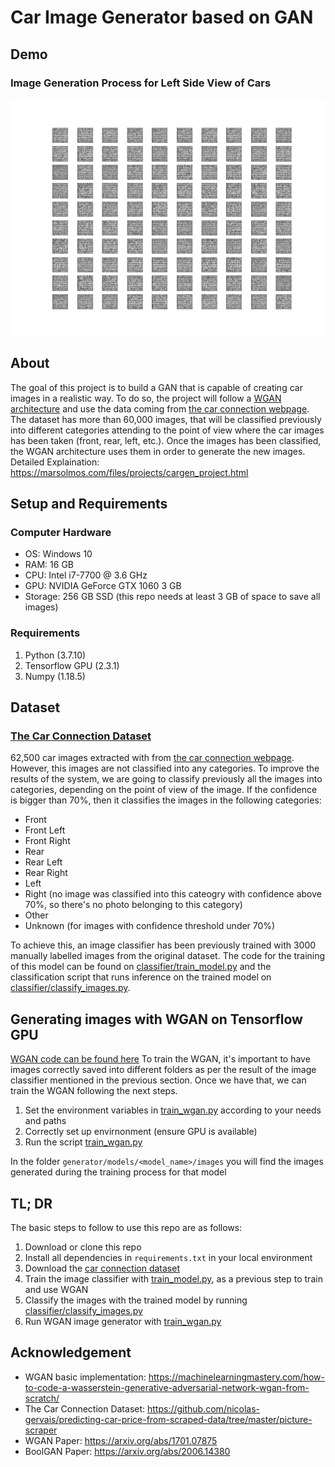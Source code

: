 # Car Image Generator based on GAN
## Demo ##
### Image Generation Process for Left Side View of Cars ###
![gif](media/generate_left_side_images.gif)


## About ##
The goal of this project is to build a GAN that is capable of creating car images in a realistic way. To do so, the project will follow a [WGAN architecture](https://arxiv.org/abs/1701.07875) and use the data coming from [the car connection webpage](https://www.thecarconnection.com/). The dataset has more than 60,000 images, that will be classified previously into different categories attending to the point of view where the car images has been taken (front, rear, left, etc.). Once the images has been classified, the WGAN architecture uses them in order to generate the new images.
Detailed Explaination: https://marsolmos.com/files/projects/cargen_project.html


## Setup and Requirements ##
### Computer Hardware ###
- OS: Windows 10
- RAM: 16 GB
- CPU: Intel i7-7700 @ 3.6 GHz
- GPU: NVIDIA GeForce GTX 1060 3 GB
- Storage: 256 GB SSD (this repo needs at least 3 GB of space to save all images)

### Requirements ###
1. Python (3.7.10)
2. Tensorflow GPU (2.3.1)
3. Numpy (1.18.5)


## Dataset ##
### [The Car Connection Dataset](https://github.com/nicolas-gervais/predicting-car-price-from-scraped-data/tree/master/picture-scraper) ###
62,500 car images extracted with from [the car connection webpage](https://www.thecarconnection.com/). However, this images are not classified into any categories. To improve the results of the system, we are going to classify previously all the images into categories, depending on the point of view of the image. If the confidence is bigger than 70%, then it classifies the images in the following categories:

- Front
- Front Left
- Front Right
- Rear
- Rear Left
- Rear Right
- Left
- Right (no image was classified into this cateogry with confidence above 70%, so there's no photo belonging to this category)
- Other
- Unknown (for images with confidence threshold under 70%)

To achieve this, an image classifier has been previously trained with 3000 manually labelled images from the original dataset. The code for the training of this model can be found on [classifier/train_model.py](https://github.com/marsolmos/cargen/blob/main/classifier/train_model.py) and the classification script that runs inference on the trained model on [classifier/classify_images.py](https://github.com/marsolmos/cargen/blob/main/classifier/classify_images.py).


## Generating images with WGAN on Tensorflow GPU ##
[WGAN code can be found here](https://github.com/marsolmos/cargen/tree/main/generator)
To train the WGAN, it's important to have images correctly saved into different folders as per the result of the image classifier mentioned in the previous section. Once we have that, we can train the WGAN following the next steps.

1. Set the environment variables in [train_wgan.py](https://github.com/marsolmos/cargen/blob/main/generator/train_wgan.py) according to your needs and paths
2. Correctly set up envirnonment (ensure GPU is available)
3. Run the script [train_wgan.py](https://github.com/marsolmos/cargen/blob/main/generator/train_wgan.py)

In the folder `generator/models/<model_name>/images` you will find the images generated during the training process for that model


## TL; DR ##
The basic steps to follow to use this repo are as follows:
1. Download or clone this repo
2. Install all dependencies in `requirements.txt` in your local environment
3. Download the [car connection dataset](https://github.com/nicolas-gervais/predicting-car-price-from-scraped-data/tree/master/picture-scraper)
4. Train the image classifier with [train_model.py](https://github.com/marsolmos/cargen/blob/main/classifier/train_model.py), as a previous step to train and use WGAN
5. Classify the images with the trained model by running [classifier/classify_images.py](https://github.com/marsolmos/cargen/blob/main/classifier/classify_images.py)
6. Run WGAN image generator with [train_wgan.py](https://github.com/marsolmos/cargen/blob/main/generator/train_wgan.py)


## Acknowledgement ##
- WGAN basic implementation: https://machinelearningmastery.com/how-to-code-a-wasserstein-generative-adversarial-network-wgan-from-scratch/
- The Car Connection Dataset: https://github.com/nicolas-gervais/predicting-car-price-from-scraped-data/tree/master/picture-scraper
- WGAN Paper: https://arxiv.org/abs/1701.07875
- BoolGAN Paper: https://arxiv.org/abs/2006.14380
